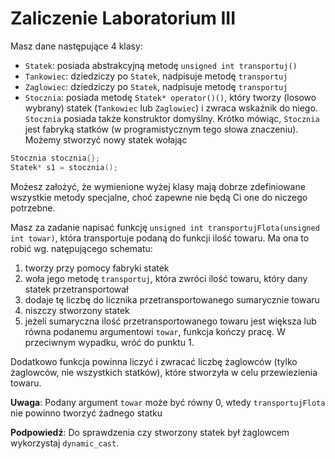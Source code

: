 # Zaliczenie Laboratorium III
Masz dane następujące 4 klasy:

- `Statek`: posiada abstrakcyjną metodę `unsigned int transportuj()`
- `Tankowiec`: dziedziczy po `Statek`, nadpisuje metodę `transportuj`
- `Zaglowiec`: dziedziczy po `Statek`, nadpisuje metodę `transportuj`
- `Stocznia`: posiada metodę `Statek* operator()()`, który tworzy (losowo wybrany) statek (`Tankowiec` lub `Zaglowiec`) i zwraca wskaźnik do niego.
`Stocznia` posiada także konstruktor domyślny.
Krótko mówiąc, `Stocznia` jest fabryką statków (w programistycznym tego słowa znaczeniu).
Możemy stworzyć nowy statek wołając

```C++
Stocznia stocznia{};
Statek* s1 = stocznia();
```

Możesz założyć, że wymienione wyżej klasy mają dobrze zdefiniowane wszystkie metody specjalne, choć zapewne nie będą Ci one do niczego potrzebne.

Masz za zadanie napisać funkcję `unsigned int transportujFlota(unsigned int towar)`, która transportuje podaną do funkcji ilość towaru.
Ma ona to robić wg. natępującego schematu:

1. tworzy przy pomocy fabryki statek
2. woła jego metodę `transportuj`, która zwróci ilość towaru, który dany statek przetransportował
3. dodaje tę liczbę do licznika przetransportowanego sumarycznie towaru
4. niszczy stworzony statek
5. jeżeli sumaryczna ilość przetransportowanego towaru jest większa lub równa podanemu argumentowi `towar`, funkcja kończy pracę.
W przeciwnym wypadku, wróć do punktu 1.

Dodatkowo funkcja powinna liczyć i zwracać liczbę żaglowców (tylko żaglowców, nie wszystkich statków), które stworzyła w celu przewiezienia towaru.

**Uwaga**: Podany argument `towar` może być równy 0, wtedy `transportujFlota` nie powinno tworzyć żadnego statku

**Podpowiedź**: Do sprawdzenia czy stworzony statek był żaglowcem wykorzystaj `dynamic_cast`.
